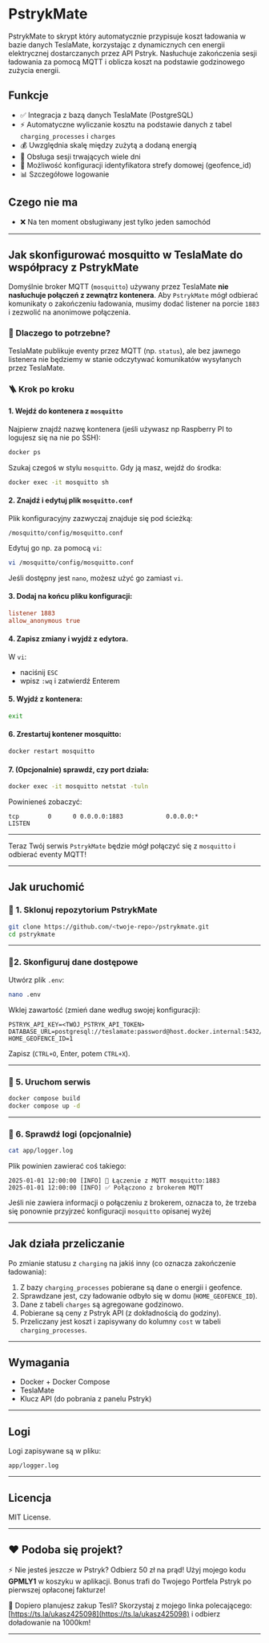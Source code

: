 


# PstrykMate

PstrykMate to skrypt który automatycznie przypisuje koszt ładowania w bazie danych TeslaMate, korzystając z dynamicznych cen energii elektrycznej dostarczanych przez API Pstryk. Nasłuchuje zakończenia sesji ładowania za pomocą MQTT i oblicza koszt na podstawie godzinowego zużycia energii.

## Funkcje

- ✅ Integracja z bazą danych TeslaMate (PostgreSQL)
- ⚡ Automatyczne wyliczanie kosztu na podstawie danych z tabel `charging_processes` i `charges`
- 💰 Uwzględnia skalę między zużytą a dodaną energią
- 🔄 Obsługa sesji trwających wiele dni
- 🪪 Możliwość konfiguracji identyfikatora strefy domowej (geofence_id)
- 📊 Szczegółowe logowanie

## Czego nie ma

- ❌ Na ten moment obsługiwany jest tylko jeden samochód 


---
## Jak skonfigurować mosquitto w TeslaMate do współpracy z PstrykMate

Domyślnie broker MQTT (`mosquitto`) używany przez TeslaMate **nie nasłuchuje połączeń z zewnątrz kontenera**. Aby `PstrykMate` mógł odbierać komunikaty o zakończeniu ładowania, musimy dodać listener na porcie `1883` i zezwolić na anonimowe połączenia.

### 📌 Dlaczego to potrzebne?

TeslaMate publikuje eventy przez MQTT (np. `status`), ale bez jawnego listenera nie będziemy w stanie odczytywać komunikatów wysyłanych przez TeslaMate.

### 🪜 Krok po kroku

#### 1. Wejdź do kontenera z `mosquitto`

Najpierw znajdź nazwę kontenera (jeśli używasz np Raspberry PI to logujesz się na nie po SSH):

```bash
docker ps
```

Szukaj czegoś w stylu `mosquitto`. Gdy ją masz, wejdź do środka:

```bash
docker exec -it mosquitto sh
```

#### 2. Znajdź i edytuj plik `mosquitto.conf`

Plik konfiguracyjny zazwyczaj znajduje się pod ścieżką:

```
/mosquitto/config/mosquitto.conf
```

Edytuj go np. za pomocą `vi`:

```bash
vi /mosquitto/config/mosquitto.conf
```

Jeśli dostępny jest `nano`, możesz użyć go zamiast `vi`.

#### 3. Dodaj na końcu pliku konfiguracji:

```conf
listener 1883
allow_anonymous true
```

#### 4. Zapisz zmiany i wyjdź z edytora.

W `vi`:
- naciśnij `ESC`
- wpisz `:wq` i zatwierdź Enterem

#### 5. Wyjdź z kontenera:

```bash
exit
```

#### 6. Zrestartuj kontener mosquitto:

```bash
docker restart mosquitto
```

#### 7. (Opcjonalnie) sprawdź, czy port działa:

```bash
docker exec -it mosquitto netstat -tuln
```

Powinieneś zobaczyć:

```
tcp        0      0 0.0.0.0:1883            0.0.0.0:*               LISTEN
```

---

Teraz Twój serwis `PstrykMate` będzie mógł połączyć się z `mosquitto` i odbierać eventy MQTT!

---

## Jak uruchomić

### 📁 1. Sklonuj repozytorium PstrykMate

```bash
git clone https://github.com/<twoje-repo>/pstrykmate.git
cd pstrykmate
```

---

### 📝2. Skonfiguruj dane dostępowe

Utwórz plik `.env`:

```bash
nano .env
```

Wklej zawartość (zmień dane według swojej konfiguracji):

```env
PSTRYK_API_KEY=<TWÓJ_PSTRYK_API_TOKEN>
DATABASE_URL=postgresql://teslamate:password@host.docker.internal:5432/teslamate
HOME_GEOFENCE_ID=1
```

Zapisz (`CTRL+O`, Enter, potem `CTRL+X`).

---

### 🚀 5. Uruchom serwis

```bash
docker compose build
docker compose up -d
```

---

### 🧪 6. Sprawdź logi (opcjonalnie)

```bash
cat app/logger.log
```
Plik powinien zawierać coś takiego:

```
2025-01-01 12:00:00 [INFO] 🔌 Łączenie z MQTT mosquitto:1883
2025-01-01 12:00:00 [INFO] ✅ Połączono z brokerem MQTT
```
Jeśli nie zawiera informacji o połączeniu z brokerem, oznacza to, że trzeba się ponownie przyjrzeć konfiguracji `mosquitto` opisanej wyżej

---

## Jak działa przeliczanie

Po zmianie statusu z  `charging` na jakiś inny (co oznacza zakończenie ładowania):

1. Z bazy `charging_processes` pobierane są dane o energii i geofence.
2. Sprawdzane jest, czy ładowanie odbyło się w domu (`HOME_GEOFENCE_ID`).
3. Dane z tabeli `charges` są agregowane godzinowo.
4. Pobierane są ceny z Pstryk API (z dokładnością do godziny).
5. Przeliczany jest koszt i zapisywany do kolumny `cost` w tabeli `charging_processes`.

---

## Wymagania

- Docker + Docker Compose
- TeslaMate
- Klucz API (do pobrania z panelu Pstryk)

---

## Logi

Logi zapisywane są w pliku:
```
app/logger.log
```

---

## Licencja

MIT License.

--- 


## ❤️ Podoba się projekt?

⚡ Nie jesteś jeszcze w Pstryk? Odbierz 50 zł na prąd! Użyj mojego kodu **GPMLY1** w koszyku w aplikacji. Bonus trafi do Twojego Portfela Pstryk po pierwszej opłaconej fakturze!

🚗 Dopiero planujesz zakup Tesli? Skorzystaj z mojego linka polecającego: [https://ts.la/ukasz425098](https://ts.la/ukasz425098) i odbierz doładowanie na 1000km!

--- 
